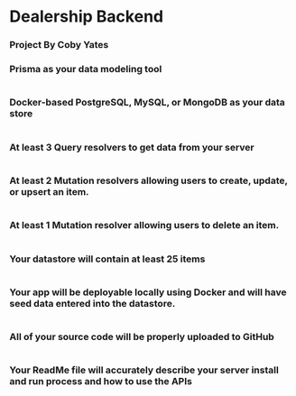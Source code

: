 # Dealership Backend
### Project By Coby Yates


### Prisma as your data modeling tool
```js

```

### Docker-based PostgreSQL, MySQL, or MongoDB as your data store
```js

```
### At least 3 Query resolvers to get data from your server
```js

```
### At least 2 Mutation resolvers allowing users to create, update, or upsert an item.
```js

```

### At least 1 Mutation resolver allowing users to delete an item.
```js

```
### Your datastore will contain at least 25 items
```js

```
### Your app will be deployable locally using Docker and will have seed data entered into the datastore.
```js

```

### All of your source code will be properly uploaded to GitHub
```js

```
### Your ReadMe file will accurately describe your server install and run process and how to use the APIs
```js

```